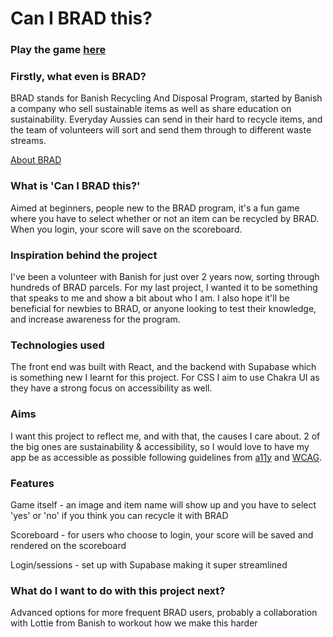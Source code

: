 # Can I BRAD this?

### Play the game [here](https://project4-p2ro.onrender.com/)

### Firstly, what even is BRAD?

BRAD stands for Banish Recycling And Disposal Program, started by Banish a company who sell sustainable items as well as share education on sustainability. Everyday Aussies can send in their hard to recycle items, and the team of volunteers will sort and send them through to different waste streams.

[About BRAD](https://banish.com.au/pages/recycling-program)

### What is 'Can I BRAD this?'

Aimed at beginners, people new to the BRAD program, it's a fun game where you have to select whether or not an item can be recycled by BRAD. When you login, your score will save on the scoreboard.

### Inspiration behind the project

I've been a volunteer with Banish for just over 2 years now, sorting through hundreds of BRAD parcels. For my last project, I wanted it to be something that speaks to me and show a bit about who I am. I also hope it'll be beneficial for newbies to BRAD, or anyone looking to test their knowledge, and increase awareness for the program.

### Technologies used

The front end was built with React, and the backend with Supabase which is something new I learnt for this project. For CSS I aim to use Chakra UI as they have a strong focus on accessibility as well.

### Aims

I want this project to reflect me, and with that, the causes I care about. 2 of the big ones are sustainability & accessibility, so I would love to have my app be as accessible as possible following guidelines from [a11y](https://www.a11yproject.com/) and [WCAG](https://www.w3.org/WAI/standards-guidelines/wcag/).

### Features

Game itself - an image and item name will show up and you have to select 'yes' or 'no' if you think you can recycle it with BRAD

Scoreboard - for users who choose to login, your score will be saved and rendered on the scoreboard

Login/sessions - set up with Supabase making it super streamlined

### What do I want to do with this project next?

Advanced options for more frequent BRAD users, probably a collaboration with Lottie from Banish to workout how we make this harder
